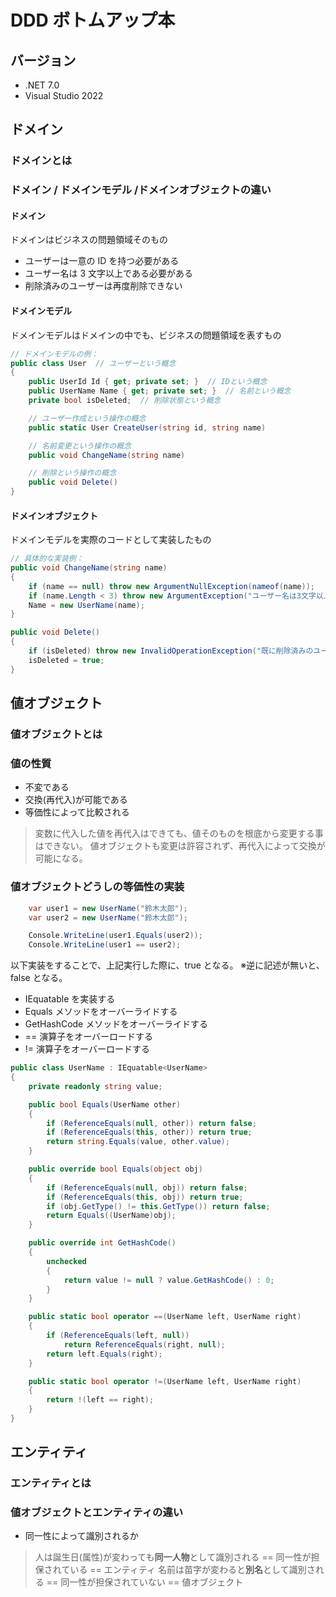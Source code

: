 # DDD ボトムアップ本

## バージョン

-   .NET 7.0
-   Visual Studio 2022

## ドメイン

### ドメインとは

### ドメイン / ドメインモデル /ドメインオブジェクトの違い

#### ドメイン

ドメインはビジネスの問題領域そのもの

-   ユーザーは一意の ID を持つ必要がある
-   ユーザー名は 3 文字以上である必要がある
-   削除済みのユーザーは再度削除できない

#### ドメインモデル

ドメインモデルはドメインの中でも、ビジネスの問題領域を表すもの

```csharp
// ドメインモデルの例：
public class User  // ユーザーという概念
{
    public UserId Id { get; private set; }  // IDという概念
    public UserName Name { get; private set; }  // 名前という概念
    private bool isDeleted;  // 削除状態という概念

    // ユーザー作成という操作の概念
    public static User CreateUser(string id, string name)

    // 名前変更という操作の概念
    public void ChangeName(string name)

    // 削除という操作の概念
    public void Delete()
}
```

#### ドメインオブジェクト

ドメインモデルを実際のコードとして実装したもの

```csharp
// 具体的な実装例：
public void ChangeName(string name)
{
    if (name == null) throw new ArgumentNullException(nameof(name));
    if (name.Length < 3) throw new ArgumentException("ユーザー名は3文字以上です。", nameof(name));
    Name = new UserName(name);
}

public void Delete()
{
    if (isDeleted) throw new InvalidOperationException("既に削除済みのユーザーです。");
    isDeleted = true;
}
```

## 値オブジェクト

### 値オブジェクトとは

### 値の性質

-   不変である
-   交換(再代入)が可能である
-   等価性によって比較される

> 変数に代入した値を再代入はできても、値そのものを根底から変更する事はできない。
> 値オブジェクトも変更は許容されず、再代入によって交換が可能になる。

### 値オブジェクトどうしの等価性の実装

```csharp
    var user1 = new UserName("鈴木太郎");
    var user2 = new UserName("鈴木太郎");

    Console.WriteLine(user1.Equals(user2));
    Console.WriteLine(user1 == user2);
```

以下実装をすることで、上記実行した際に、true となる。
※逆に記述が無いと、false となる。

-   IEquatable<T> を実装する
-   Equals メソッドをオーバーライドする
-   GetHashCode メソッドをオーバーライドする
-   == 演算子をオーバーロードする
-   != 演算子をオーバーロードする

```csharp
public class UserName : IEquatable<UserName>
{
    private readonly string value;

    public bool Equals(UserName other)
    {
        if (ReferenceEquals(null, other)) return false;
        if (ReferenceEquals(this, other)) return true;
        return string.Equals(value, other.value);
    }

    public override bool Equals(object obj)
    {
        if (ReferenceEquals(null, obj)) return false;
        if (ReferenceEquals(this, obj)) return true;
        if (obj.GetType() != this.GetType()) return false;
        return Equals((UserName)obj);
    }

    public override int GetHashCode()
    {
        unchecked
        {
            return value != null ? value.GetHashCode() : 0;
        }
    }

    public static bool operator ==(UserName left, UserName right)
    {
        if (ReferenceEquals(left, null))
            return ReferenceEquals(right, null);
        return left.Equals(right);
    }

    public static bool operator !=(UserName left, UserName right)
    {
        return !(left == right);
    }
}

```

## エンティティ

### エンティティとは

### 値オブジェクトとエンティティの違い

-   同一性によって識別されるか

> 人は誕生日(属性)が変わっても**同一人物**として識別される == 同一性が担保されている == エンティティ
> 名前は苗字が変わると**別名**として識別される == 同一性が担保されていない == 値オブジェクト
